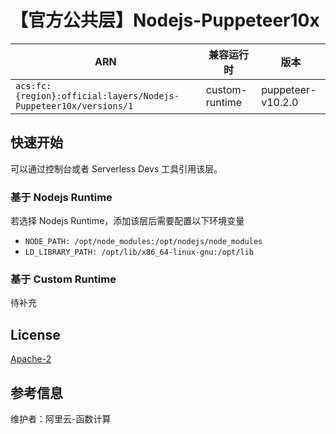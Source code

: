 
# 【官方公共层】Nodejs-Puppeteer10x

| ARN  |  兼容运行时  | 版本 |
|------|------|--------|
| `acs:fc:{region}:official:layers/Nodejs-Puppeteer10x/versions/1` | custom-runtime   | puppeteer-v10.2.0 |

## 快速开始
可以通过控制台或者 Serverless Devs 工具引用该层。

### 基于 Nodejs Runtime 
若选择 Nodejs Runtime，添加该层后需要配置以下环境变量
- `NODE_PATH: /opt/node_modules:/opt/nodejs/node_modules`
- `LD_LIBRARY_PATH: /opt/lib/x86_64-linux-gnu:/opt/lib`

### 基于 Custom Runtime
待补充

## License
[Apache-2](https://github.com/puppeteer/puppeteer/blob/main/LICENSE)

## 参考信息
维护者：阿里云-函数计算